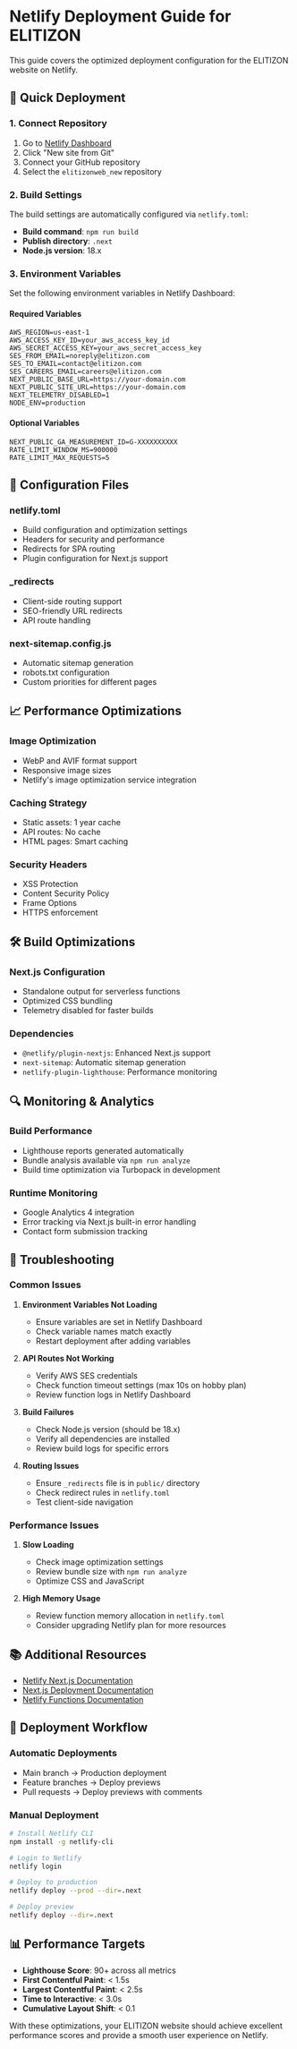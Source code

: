 # Netlify Deployment Guide for ELITIZON

This guide covers the optimized deployment configuration for the ELITIZON website on Netlify.

## 🚀 Quick Deployment

### 1. Connect Repository

1. Go to [Netlify Dashboard](https://app.netlify.com)
2. Click "New site from Git"
3. Connect your GitHub repository
4. Select the `elitizonweb_new` repository

### 2. Build Settings

The build settings are automatically configured via `netlify.toml`:

- **Build command**: `npm run build`
- **Publish directory**: `.next`
- **Node.js version**: 18.x

### 3. Environment Variables

Set the following environment variables in Netlify Dashboard:

#### Required Variables

```
AWS_REGION=us-east-1
AWS_ACCESS_KEY_ID=your_aws_access_key_id
AWS_SECRET_ACCESS_KEY=your_aws_secret_access_key
SES_FROM_EMAIL=noreply@elitizon.com
SES_TO_EMAIL=contact@elitizon.com
SES_CAREERS_EMAIL=careers@elitizon.com
NEXT_PUBLIC_BASE_URL=https://your-domain.com
NEXT_PUBLIC_SITE_URL=https://your-domain.com
NEXT_TELEMETRY_DISABLED=1
NODE_ENV=production
```

#### Optional Variables

```
NEXT_PUBLIC_GA_MEASUREMENT_ID=G-XXXXXXXXXX
RATE_LIMIT_WINDOW_MS=900000
RATE_LIMIT_MAX_REQUESTS=5
```

## 🔧 Configuration Files

### netlify.toml

- Build configuration and optimization settings
- Headers for security and performance
- Redirects for SPA routing
- Plugin configuration for Next.js support

### \_redirects

- Client-side routing support
- SEO-friendly URL redirects
- API route handling

### next-sitemap.config.js

- Automatic sitemap generation
- robots.txt configuration
- Custom priorities for different pages

## 📈 Performance Optimizations

### Image Optimization

- WebP and AVIF format support
- Responsive image sizes
- Netlify's image optimization service integration

### Caching Strategy

- Static assets: 1 year cache
- API routes: No cache
- HTML pages: Smart caching

### Security Headers

- XSS Protection
- Content Security Policy
- Frame Options
- HTTPS enforcement

## 🛠 Build Optimizations

### Next.js Configuration

- Standalone output for serverless functions
- Optimized CSS bundling
- Telemetry disabled for faster builds

### Dependencies

- `@netlify/plugin-nextjs`: Enhanced Next.js support
- `next-sitemap`: Automatic sitemap generation
- `netlify-plugin-lighthouse`: Performance monitoring

## 🔍 Monitoring & Analytics

### Build Performance

- Lighthouse reports generated automatically
- Bundle analysis available via `npm run analyze`
- Build time optimization via Turbopack in development

### Runtime Monitoring

- Google Analytics 4 integration
- Error tracking via Next.js built-in error handling
- Contact form submission tracking

## 🚨 Troubleshooting

### Common Issues

1. **Environment Variables Not Loading**

   - Ensure variables are set in Netlify Dashboard
   - Check variable names match exactly
   - Restart deployment after adding variables

2. **API Routes Not Working**

   - Verify AWS SES credentials
   - Check function timeout settings (max 10s on hobby plan)
   - Review function logs in Netlify Dashboard

3. **Build Failures**

   - Check Node.js version (should be 18.x)
   - Verify all dependencies are installed
   - Review build logs for specific errors

4. **Routing Issues**
   - Ensure `_redirects` file is in `public/` directory
   - Check redirect rules in `netlify.toml`
   - Test client-side navigation

### Performance Issues

1. **Slow Loading**

   - Check image optimization settings
   - Review bundle size with `npm run analyze`
   - Optimize CSS and JavaScript

2. **High Memory Usage**
   - Review function memory allocation in `netlify.toml`
   - Consider upgrading Netlify plan for more resources

## 📚 Additional Resources

- [Netlify Next.js Documentation](https://docs.netlify.com/integrations/frameworks/next-js/)
- [Next.js Deployment Documentation](https://nextjs.org/docs/deployment)
- [Netlify Functions Documentation](https://docs.netlify.com/functions/overview/)

## 🔄 Deployment Workflow

### Automatic Deployments

- Main branch → Production deployment
- Feature branches → Deploy previews
- Pull requests → Deploy previews with comments

### Manual Deployment

```bash
# Install Netlify CLI
npm install -g netlify-cli

# Login to Netlify
netlify login

# Deploy to production
netlify deploy --prod --dir=.next

# Deploy preview
netlify deploy --dir=.next
```

## 📊 Performance Targets

- **Lighthouse Score**: 90+ across all metrics
- **First Contentful Paint**: < 1.5s
- **Largest Contentful Paint**: < 2.5s
- **Time to Interactive**: < 3.0s
- **Cumulative Layout Shift**: < 0.1

With these optimizations, your ELITIZON website should achieve excellent performance scores and provide a smooth user experience on Netlify.
